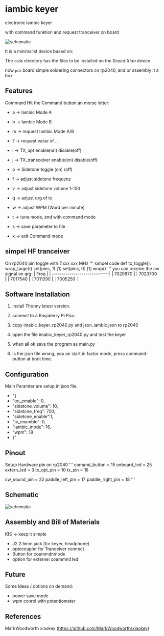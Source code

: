 # iambic keyer

electronic iambic keyer

with command funktion and request
tranceiver on board  

![schematic](./img/assembly.png)

It is a minimalist device based on:

The `code` directory has the files to be installed on the *Seeed Xiao* device.

now `pcb` board simple soldering connectors on rp2040, and or assembly it a box

## Features

Command
Hit the Command button an morse letter:

* a -> Iambic Mode A
* b -> Iambic Mode B
* m -> request Iambic Mode A/B

* ? -> request value of ...

* i -> TX_opt enable(on) disable(off)
* j -> TX_transceiver enable(on) disable(off)
* o -> Sidetone toggle (on) (off)

* f -> adjust sidetone frequenz
* v -> adjust sidetone volume 1-100
* q -> adjust qrg of tx
* w -> adjust WPM (Word per minute)

* t -> tune mode, end with command mode
* s -> save parameter to  file

* x -> exit Command mode

## simpel HF tranceiver 
On rp2040 pin toggle with 7.xxx xxx MHz 
'''
simpel code
def tx_toggle():
        wrap_target()
        set(pins, 1) [1]
        set(pins, 0) [1]
        wrap()
'''
you can receive the cw signal on qrg:
| Freq                         |
| -----------------------------|
| 7029870 |
| 7023700 |
| 7017540 |
| 7011390 |
| 7005250 |
 

## Software Installation

1. Install Thonny latest version.
2. connect to a Raspberry Pi Pico
3. copy imabic_keyer_rp2040.py and json_iambic.json to rp2040
4. open the file imabic_keyer_rp2040.py and test the keyer
5. when all ok save the program as main.py

6. is the  json file wrong, you an start in factor mode, press command-button at boot time.



## Configuration
Main Paramter are setup in json file.
* "{
* \"txt_emable\": 0,
* \"sidetone_volume\": 10,
* \"sidetone_freq\": 700,
* \"sidetone_enable\":1,
* \"tx_enamble\": 0,
* \"iambic_mode\": 16,
* \"wpm\": 18
* }"

## Pinout

Setup Hardware pin on rp2040
'''
comand_button    = 15 
onboard_led      = 25 
extern_led       = 3 
tx_opt_pin       = 10 
tx_pin           = 18 

cw_sound_pin     = 22
paddle_left_pin  = 17 
paddle_right_pin = 18
'''

## Schematic

![schematic](./img/xiaokey.png)

## Assembly and Bill of Materials


KIS -> keep it simple

* J2 2.5mm  jack (for keyer, headphone)
* optocoupler for Tranceiver connect
* Button for coammdnmode
* option for externel coammnd led

## Future

Some Ideas / obtions on demand:

* power save mode
* wpm conrol with potentiometer

## References

MarkWoodworth xiaokey (https://github.com/MarkWoodworth/xiaokey) 
